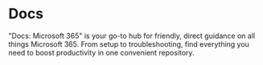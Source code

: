 # Docs
"Docs: Microsoft 365" is your go-to hub for friendly, direct guidance on all things Microsoft 365. From setup to troubleshooting, find everything you need to boost productivity in one convenient repository.
